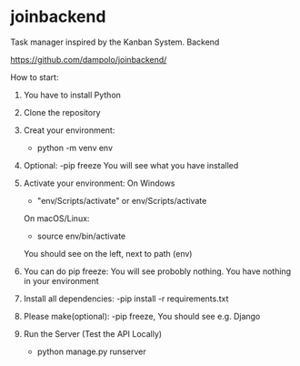 # joinbackend
Task manager inspired by the Kanban System. Backend

https://github.com/dampolo/joinbackend/


How to start:

1. You have to install Python

2. Clone the repository

3. Creat your environment:
    - python -m venv env

4. Optional: 
    -pip freeze
    You will see what you have installed

5. Activate your environment:
    On Windows
    - "env/Scripts/activate" or env/Scripts/activate

    On macOS/Linux:
    - source env/bin/activate
    
    You should see on the left, next to path (env)

6. You can do pip freeze:
    You will see probobly nothing. You have nothing in your environment

7. Install all dependencies:
    -pip install -r requirements.txt

8. Please make(optional):
    -pip freeze, 
    You should see e.g. Django

9. Run the Server (Test the API Locally)
    - python manage.py runserver